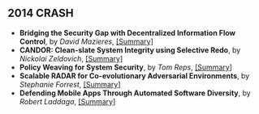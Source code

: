 2014 CRASH
---

- **Bridging the Security Gap with Decentralized Information Flow Control**, by *David Mazieres*, [[Summary]](https://github.com/hxwang/Seminar/blob/master/CRASH-2014-Sep/Bridging-the-Security-Gap-with-Decentralized-Information-Flow-Control.md)
- **CANDOR: Clean-slate System Integrity using Selective Redo**, by *Nickolai Zeldovich*, [[Summary]](https://github.com/hxwang/Seminar/blob/master/CRASH-2014-Sep/CANDOR-Clean-Slate-System-Integrity-using-Selective-Redo.md)
- **Policy Weaving for System Security**, by *Tom Reps*, [[Summary]](https://github.com/hxwang/Seminar/blob/master/CRASH-2014-Sep/Policy-weaving-for-system-security.md)
- **Scalable RADAR for Co-evolutionary Adversarial Environments**, by *Stephanie Forrest*, [[Summary]](https://github.com/hxwang/Seminar/blob/master/CRASH-2014-Sep/Scalable-RADAR-for-Co-evolutionary-Adversarial-Environments.md)
- **Defending Mobile Apps Through Automated Software Diversity**, by *Robert Laddaga*, [[Summary]](https://github.com/hxwang/Seminar/blob/master/CRASH-2014-Sep/Defending-Mobile-Apps-Through-Automated-Software-Diversity.md)



